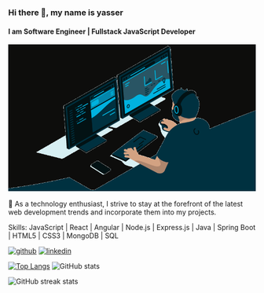 ### Hi there 👋, my name is yasser
#### I am Software Engineer | Fullstack JavaScript Developer 
![I am Software Engineer | Fullstack JavaScript Developer ](https://raw.githubusercontent.com/Potential17/Potential17/master/user%20(2).gif)

🌟 As a technology enthusiast, I strive to stay at the forefront of the latest web development trends and incorporate them into my projects.

Skills:  JavaScript | React | Angular | Node.js | Express.js | Java | Spring Boot | HTML5 | CSS3 | MongoDB | SQL



[<img src='https://cdn.jsdelivr.net/npm/simple-icons@3.0.1/icons/github.svg' alt='github' height='40'>](https://github.com/hamhoum10)  [<img src='https://cdn.jsdelivr.net/npm/simple-icons@3.0.1/icons/linkedin.svg' alt='linkedin' height='40'>](https://www.linkedin.com/in/yasseromri/)  

[![Top Langs](https://github-readme-stats.vercel.app/api/top-langs/?username=hamhoum10)](https://github.com/anuraghazra/github-readme-stats) ![GitHub stats](https://github-readme-stats.vercel.app/api?username=hamhoum10&show_icons=true&count_private=true)  



![GitHub streak stats](https://streak-stats.demolab.com/?user=hamhoum10)  


